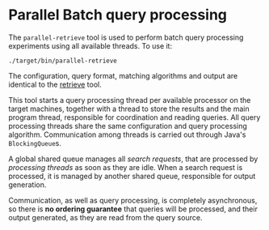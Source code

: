 # Parallel Batch query processing

The `parallel-retrieve` tool is used to perform batch query processing experiments using all available threads. To use it:

```shell
./target/bin/parallel-retrieve
```

The configuration, query format, matching algorithms and output are identical to the [retrieve](./retrieve.md) tool.

This tool starts a query processing thread per available processor on the target machines, together with a thread to store the results and the main program thread, responsible for coordination and reading queries.
All query processing threads share the same configuration and query processing algorithm. Communication among threads is carried out through Java's `BlockingQueue`s.

A global shared queue manages all _search requests_, that are processed by _processing threads_ as soon as they are idle. When a search request is processed, it is managed by another shared queue, responsible for output generation.

Communication, as well as query processing, is completely asynchronous, so there is **no ordering guarantee** that queries will be processed, and their output generated, as they are read from the query source.
